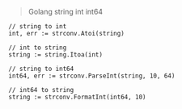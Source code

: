 > Golang string int int64
```golang
// string to int 
int, err := strconv.Atoi(string)

// int to string 
string := string.Itoa(int)

// string to int64
int64, err := strconv.ParseInt(string, 10, 64)

// int64 to string 
string := strconv.FormatInt(int64, 10)
```

